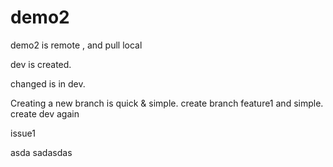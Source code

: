 # demo2
demo2 is remote , and pull local

dev is created.

changed is in dev.

Creating a new branch is quick & simple.
create branch feature1 and simple.
create dev again

issue1

asda
sadasdas

